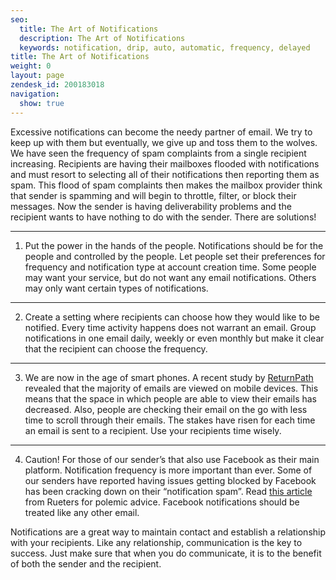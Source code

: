```yaml
---
seo:
  title: The Art of Notifications
  description: The Art of Notifications
  keywords: notification, drip, auto, automatic, frequency, delayed
title: The Art of Notifications
weight: 0
layout: page
zendesk_id: 200183018
navigation:
  show: true
---
```


Excessive notifications can become the needy partner of email. We try to keep up with them but eventually, we give up and toss them to the wolves. We have seen the frequency of spam complaints from a single recipient increasing. Recipients are having their mailboxes flooded with notifications and must resort to selecting all of their notifications then reporting them as spam. This flood of spam complaints then makes the mailbox provider think that sender is spamming and will begin to throttle, filter, or block their messages. Now the sender is having deliverability problems and the recipient wants to have nothing to do with the sender. There are solutions!

** **

1. Put the power in the hands of the people. Notifications should be for the people and controlled by the people. Let people set their preferences for frequency and notification type at account creation time. Some people may want your service, but do not want any email notifications. Others may only want certain types of notifications.

** **

2. Create a setting where recipients can choose how they would like to be notified. Every time activity happens does not warrant an email. Group notifications in one email daily, weekly or even monthly but make it clear that the recipient can choose the frequency.

** **

3. We are now in the age of smart phones. A recent study by [ReturnPath](http://www.returnpath.com/wp-content/uploads/resource/email-mostly-mobile/Return-Path-Email-Mostly-Mobile1.jpg) revealed that the majority of emails are viewed on mobile devices. This means that the space in which people are able to view their emails has decreased. Also, people are checking their email on the go with less time to scroll through their emails. The stakes have risen for each time an email is sent to a recipient. Use your recipients time wisely.

** **

4. Caution! For those of our sender’s that also use Facebook as their main platform. Notification frequency is more important than ever. Some of our senders have reported having issues getting blocked by Facebook has been cracking down on their “notification spam”. Read [this article](http://www.huffingtonpost.com/2013/03/11/facebook-apps_n_2850893.html) from Rueters for polemic advice. Facebook notifications should be treated like any other email.

Notifications are a great way to maintain contact and establish a relationship with your recipients. Like any relationship, communication is the key to success. Just make sure that when you do communicate, it is to the benefit of both the sender and the recipient.

